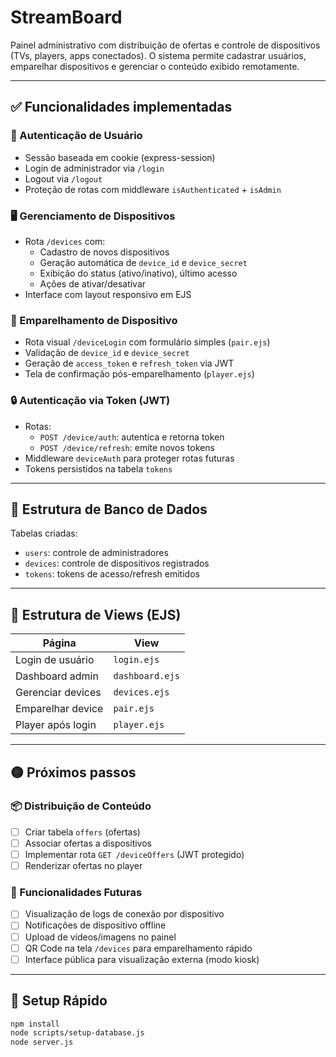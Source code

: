 # StreamBoard

Painel administrativo com distribuição de ofertas e controle de dispositivos (TVs, players, apps conectados). O sistema permite cadastrar usuários, emparelhar dispositivos e gerenciar o conteúdo exibido remotamente.

---

## ✅ Funcionalidades implementadas

### 🔐 Autenticação de Usuário
- Sessão baseada em cookie (express-session)
- Login de administrador via `/login`
- Logout via `/logout`
- Proteção de rotas com middleware `isAuthenticated` + `isAdmin`

### 🖥️ Gerenciamento de Dispositivos
- Rota `/devices` com:
  - Cadastro de novos dispositivos
  - Geração automática de `device_id` e `device_secret`
  - Exibição do status (ativo/inativo), último acesso
  - Ações de ativar/desativar
- Interface com layout responsivo em EJS

### 🔗 Emparelhamento de Dispositivo
- Rota visual `/deviceLogin` com formulário simples (`pair.ejs`)
- Validação de `device_id` e `device_secret`
- Geração de `access_token` e `refresh_token` via JWT
- Tela de confirmação pós-emparelhamento (`player.ejs`)

### 🔒 Autenticação via Token (JWT)
- Rotas:
  - `POST /device/auth`: autentica e retorna token
  - `POST /device/refresh`: emite novos tokens
- Middleware `deviceAuth` para proteger rotas futuras
- Tokens persistidos na tabela `tokens`

---

## 🔧 Estrutura de Banco de Dados

Tabelas criadas:

- `users`: controle de administradores
- `devices`: controle de dispositivos registrados
- `tokens`: tokens de acesso/refresh emitidos

---

## 📂 Estrutura de Views (EJS)

| Página              | View         |
|---------------------|--------------|
| Login de usuário    | `login.ejs`  |
| Dashboard admin     | `dashboard.ejs` |
| Gerenciar devices   | `devices.ejs` |
| Emparelhar device   | `pair.ejs`   |
| Player após login   | `player.ejs` |

---

## 🟡 Próximos passos

### 📦 Distribuição de Conteúdo

- [ ] Criar tabela `offers` (ofertas)
- [ ] Associar ofertas a dispositivos
- [ ] Implementar rota `GET /deviceOffers` (JWT protegido)
- [ ] Renderizar ofertas no player

### 🧠 Funcionalidades Futuras

- [ ] Visualização de logs de conexão por dispositivo
- [ ] Notificações de dispositivo offline
- [ ] Upload de vídeos/imagens no painel
- [ ] QR Code na tela `/devices` para emparelhamento rápido
- [ ] Interface pública para visualização externa (modo kiosk)

---

## 🚀 Setup Rápido

```bash
npm install
node scripts/setup-database.js
node server.js
